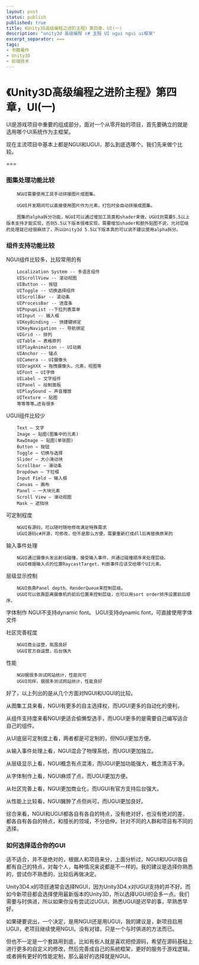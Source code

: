 ```yaml
---
layout: post
status: publish
published: true
title: 《Unity3D高级编程之进阶主程》第四章，UI(一)
description: "unity3d 高级编程 c# 主程 UI ugui ngui ui框架"
excerpt_separator: ===
tags:
- 书籍著作
- Unity3D
- 前端技术
---
```


# 《Unity3D高级编程之进阶主程》第四章，UI(一)


UI是游戏项目中重要的组成部分，面对一个从零开始的项目，首先要确立的就是选用哪个UI系统作为主框架。

现在主流项目中基本上都是NGUI和UGUI，那么到底选哪个。我们先来做个比较。

===

### 图集处理功能比较

		NGUI需要使用工具手动拼接图片成图集。

		UGUI开发期间可以直接使用图片作为元素，打包时会自动拼接成图集。

		图集的alpha拆分功能，NGUI可以通过增加工具类和shader来做，UGUI则需要5.5以上版本支持才能实现，否则5.5以下版本很难实现，需要增加shader和额外贴图不说，光对层级的处理就已经很麻烦了，所以Unity3d 5.5以下版本真的可以说不建议使用alpha拆分。

### 组件支持功能比较

NGUI组件比较多，比较常用的有

		Localization System -- 多语言组件
		UIScrollView -- 滚动视图
		UIButton -- 按钮
		UIToggle -- 切换选择组件
		UIScrollBar -- 滚动条
		UIProcessBar -- 进度条
		UIPopupList --下拉列表菜单
		UIInput -- 输入框
		UIKeyBinding -- 快捷键绑定
		UIKeyNavigation -- 导航绑定
		UIGrid -- 排列
		UITable – 表格排列
		UIPlayAnimation -- UI动画
		UIAnchor -- 锚点
		UICamera -- UI摄像头
		UIDragXXX – 拖拽摄像头，元素，视图等
		UIFont – UI字体
		UILabel – 文字组件
		UIPanel – 绘制面板
		UIPlaySound – 声音播放
		UITexture – 贴图
		等等等等…还有很多

UGUI组件比较少

		Text – 文字
		Image – 贴图(图集中的元素)
		RawImage – 贴图(单张图)
		Button – 按钮
		Toggle – 切换与选择
		Slider – 大小滑动块
		Scrollbar – 滑动条
		Dropdown – 下拉框
		Input Field – 输入框
		Canvas – 画布
		Panel – 一大块元素
		Scroll View – 滑动视图
		Mask – 遮挡块

可定制程度

		NGUI有源码，可以随时随地修改满足特殊需求
		UGUI源码c#开源，可修改，但不是那么方便，需要重新打成dll后再替换原来的

输入事件处理

		NGUI通过摄像头发出射线碰撞，接受输入事件，并通过碰撞顺序来处理层级。
		UGUI根据输入点的位置RaycastTarget，判断事件应该交给哪个UI元素。

层级显示控制

		NGUI依靠Panel depth、RenderQueue来控制层级。
		UGUI可以依靠距离摄像机的前后位置来控制层级，也可以用sort order排序设置前后顺序。

字体制作
		NGUI不支持dynamic font。
		UGUI支持dynamic font，可直接使用字体文件

社区完善程度

		NGUI商业运营，氛围良好
		UGUI官方自运营，后台强大

性能

		NGU据很多测试网站统计，性能尚可
		UGUI同样，据很多测试网站统计，性能良好

好了，以上列出的是从几个方面对NGUI和UGUI的比较。

从图集工具来看，NGUI有更多的自主选择权，而UGUI更多的自动化的便利，

从组件支持度来看NGUI更适合偷懒型选手，而UGUI更多的是需要自己编写适合自己的组件。

从UI底层可定制度上看，两者都是可定制的，但NGUI更加方便。

从输入事件处理上看，NGUI混合了物理系统，而UGUI更加独立。

从层级显示上看，NGUI概念有点混淆，而UGUI更加功能强大，概念清洁干净。

从字体制作上看，NGUI麻烦了点，而UGUI更加方便。

从社区完善上看，NGUI更加商业化，而UGUI有官方支持后台强大。

从性能上比较看，NGUI臃肿了点但尚可，而UGUI更加良好。

综合来看，NGUI和UGUI都各自有各自的特点，没有绝对好，也没有绝对的差，都各自有各自的特点，和擅长的领域，不分伯仲。针对不同的人群和项目有不同的选择。

### 如何选择适合你的GUI

适不适合，并不是绝对的，根据人和项目来分，上面分析过，NGUI和UGUI各自都有自己的特点，对每个人，每种情况来说都是不一样的。我的建议是选择你熟悉的，尝试你不熟悉的，比较后再做决定。

Unity3D4.x的项目通常会选择NGUI，因为Unity3D4.x对UGUI支持的并不好。而如今新项目都会选择使用最新版本的Unity3D，所以选择UGUI的会多一点。我们需要与时俱进，所以如果你没有尝试过UGUI，熟悉UGUI是迟早的事，早熟悉早好。

如果硬要说出，一个决定，是用NGUI还是用UGUI，我的建议是，新项目启用UGUI，老项目继续使用NGUI。没有对错，只是一个与时俱进的方法而已。

但也不一定是一个套路用到底，比如有些人就是喜欢把控源码，希望在源码基础上进行更多的自定义的修改，然后完善成自己的系统框架，更好的服务于游戏逻辑，或者拥有更好的性能定制，那么最好的选择就是NGUI。


